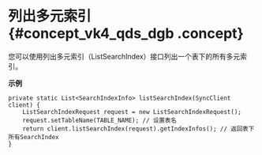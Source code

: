 # 列出多元索引 {#concept_vk4_qds_dgb .concept}

您可以使用列出多元索引（ListSearchIndex）接口列出一个表下的所有多元索引。

**示例**

```
private static List<SearchIndexInfo> listSearchIndex(SyncClient client) {
    ListSearchIndexRequest request = new ListSearchIndexRequest();
    request.setTableName(TABLE_NAME); // 设置表名
    return client.listSearchIndex(request).getIndexInfos(); // 返回表下所有SearchIndex
}

```

